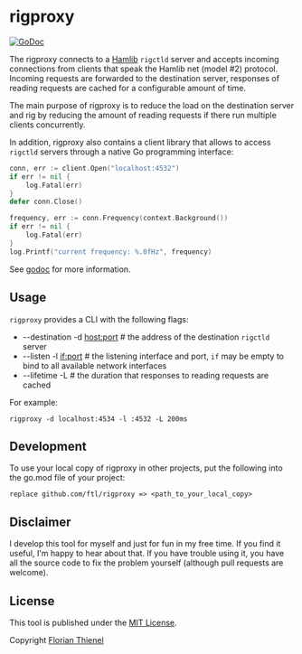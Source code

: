 # rigproxy

[![GoDoc](https://godoc.org/github.com/ftl/rigproxy?status.svg)](https://godoc.org/github.com/ftl/rigproxy)

The rigproxy connects to a [Hamlib](https://github.com/Hamlib/Hamlib) `rigctld` server and accepts incoming connections from clients that speak the Hamlib net (model #2) protocol. Incoming requests are forwarded to the destination server, responses of reading requests are cached for a configurable amount of time.

The main purpose of rigproxy is to reduce the load on the destination server and rig by reducing the amount of reading requests if there run multiple clients concurrently.

In addition, rigproxy also contains a client library that allows to access `rigctld` servers through a native Go programming interface:

```go
conn, err := client.Open("localhost:4532")
if err != nil {
	log.Fatal(err)
}
defer conn.Close()

frequency, err := conn.Frequency(context.Background())
if err != nil {
	log.Fatal(err)
}
log.Printf("current frequency: %.0fHz", frequency)
```

See [godoc](https://godoc.org/github.com/ftl/rigproxy/pkg/client) for more information.

## Usage

`rigproxy` provides a CLI with the following flags:

* --destination -d <host:port> # the address of the destination `rigctld` server
* --listen -l <if:port> # the listening interface and port, `if` may be empty to bind to all available network interfaces
* --lifetime -L <duration> # the duration that responses to reading requests are cached

For example:

```
rigproxy -d localhost:4534 -l :4532 -L 200ms
```

## Development

To use your local copy of rigproxy in other projects, put the following into the go.mod file of your project:

```
replace github.com/ftl/rigproxy => <path_to_your_local_copy>
```

## Disclaimer
I develop this tool for myself and just for fun in my free time. If you find it useful, I'm happy to hear about that. If you have trouble using it, you have all the source code to fix the problem yourself (although pull requests are welcome).

## License
This tool is published under the [MIT License](https://www.tldrlegal.com/l/mit).

Copyright [Florian Thienel](http://thecodingflow.com/)